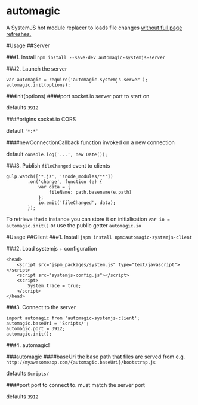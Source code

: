 # automagic
A SystemJS hot module replacer to loads file changes <a target='_blank' href='http://i.imgur.com/2eKyLKf.gifv'>without full page refreshes.</a>

#Usage
##Server

###1. Install
`npm install --save-dev automagic-systemjs-server`

###2. Launch the server
```
var automagic = require('automagic-systemjs-server');
automagic.init(options);
```
###init(options)
####port
socket.io server port to start on

defaults `3912`

####origins 
socket.io CORS 

default `'*:*'`

####newConnectionCallback
function invoked on a new connection

default `console.log('...', new Date());`

###3. Publish `fileChanged` event to clients
```
gulp.watch(['*.js', '!node_modules/**'])
        .on('change', function (e) {
            var data = {
                fileName: path.basename(e.path)
            };
            io.emit('fileChanged', data);
        });
```

To retrieve the`io` instance you can store it on initialisation `var io = automagic.init()` 
or use the public getter `automagic.io`



#Usage
##Client
###1. Install 
`jspm install npm:automagic-systemjs-client`

###2. Load systemjs + configuration
```
<head>
	<script src="jspm_packages/system.js" type="text/javascript"></script>
	<script src="systemjs-config.js"></script>
	<script>
		System.trace = true;
	</script> 
</head>
```

###3. Connect to the server
```
import automagic from 'automagic-systemjs-client';
automagic.baseUri = 'Scripts/';
automagic.port = 3912;
automagic.init();
```

###4. automagic!

###automagic
####baseUri
the base path that files are served from e.g. `http://myawesomeapp.com/{automagic.baseUri}/bootstrap.js` 

defaults `Scripts/`

####port
port to connect to. must match the server port 

defaults `3912`


